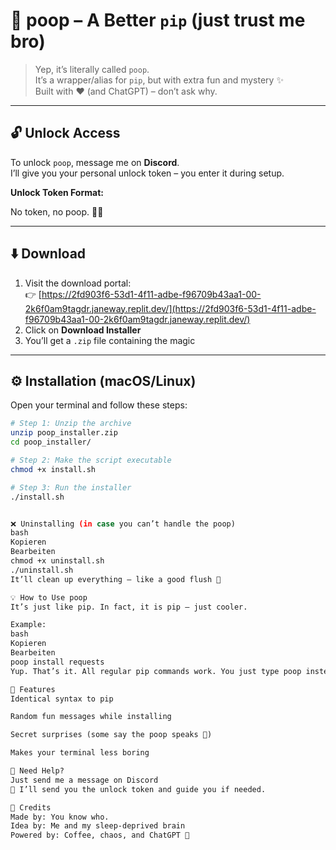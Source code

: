 # 💩 poop – A Better `pip` (just trust me bro)

> Yep, it’s literally called `poop`.  
> It’s a wrapper/alias for `pip`, but with extra fun and mystery ✨  
> Built with ❤️ (and ChatGPT) – don’t ask why.

---

## 🔓 Unlock Access

To unlock `poop`, message me on **Discord**.  
I’ll give you your personal unlock token – you enter it during setup.

**Unlock Token Format:**  



No token, no poop. 🚫💩

---

## ⬇️ Download

1. Visit the download portal:  
   👉 [https://2fd903f6-53d1-4f11-adbe-f96709b43aa1-00-2k6f0am9tagdr.janeway.replit.dev/](https://2fd903f6-53d1-4f11-adbe-f96709b43aa1-00-2k6f0am9tagdr.janeway.replit.dev/)
2. Click on **Download Installer**
3. You’ll get a `.zip` file containing the magic

---

## ⚙️ Installation (macOS/Linux)

Open your terminal and follow these steps:

```bash
# Step 1: Unzip the archive
unzip poop_installer.zip
cd poop_installer/

# Step 2: Make the script executable
chmod +x install.sh

# Step 3: Run the installer
./install.sh


❌ Uninstalling (in case you can’t handle the poop)
bash
Kopieren
Bearbeiten
chmod +x uninstall.sh
./uninstall.sh
It’ll clean up everything – like a good flush 🚽

💡 How to Use poop
It’s just like pip. In fact, it is pip – just cooler.

Example:
bash
Kopieren
Bearbeiten
poop install requests
Yup. That’s it. All regular pip commands work. You just type poop instead.

🧪 Features
Identical syntax to pip

Random fun messages while installing

Secret surprises (some say the poop speaks 👀)

Makes your terminal less boring

🤝 Need Help?
Just send me a message on Discord
💬 I’ll send you the unlock token and guide you if needed.

👑 Credits
Made by: You know who.
Idea by: Me and my sleep-deprived brain
Powered by: Coffee, chaos, and ChatGPT 🤖

